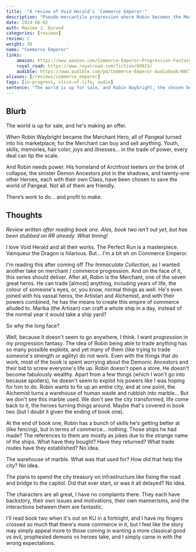 ```yaml
---
title:  "A review of Void Herald's 'Commerce Emperor'"
description: "Pseudo-mercantile progression where Robin becomes the Merchant hero."
date: 2024-06-02
auth: Maxime J. Durand
categories: [reviews]
review: C
weight: 38
name: "Commerce Emperor"
links:
    amazon: https://www.amazon.com/Commerce-Emperor-Progression-Fantasy-Epic-ebook/dp/B0CRF8V452
    royal_road: https://www.royalroad.com/fiction/69923/
    audible: https://www.audible.com/pd/Commerce-Emperor-Audiobook/B0CTRFSSG1
aliases: [/reviews/commerce_emperor]
tags: [in-progress, slice-of-life, audio]
sentence: "The world is up for sale, and Robin Waybright, the chosen hero Merchant, is making an offer."
---
```


## Blurb

The world is up for sale, and he's making an offer.


When Robin Waybright became the Merchant Hero, all of Pangeal turned into his marketplace; for the Merchant can buy and sell anything. Youth, skills, memories, hair color, joys and illnesses… in the trade of power, every deal can tip the scale.

And Robin needs power. His homeland of Archfrost teeters on the brink of collapse, the sinister Demon Ancestors plot in the shadows, and twenty-one other Heroes, each with their own Class, have been chosen to save the world of Pangeal. Not all of them are friendly.

There’s work to do… and profit to make.

## Thoughts

*Review written after reading book one. Alas, book two isn't out yet, but has been stubbed on RR already. What timing!*

I love Void Herald and all their works. The Perfect Run is a masterpiece. Vainqueur the Dragon is hilarious. But... I'm a bit eh on Commerce Emperor.

I'm reading this after coming off *The Immaculate Collection*, as I wanted another take on merchant / commerce progression. And on the face of it, this series should deliver. After all, Robin is the Merchant, one of the seven great heros. He can trade [almost] anything, including years of life, the colour of someone's eyes, or, you know, normal things as well. He's even joined with his vassal heros, the Artistan and Alchemist, and with their powers combined, he has the means to create this empire of commerce alluded to. Marika (the Artisan) can craft a whole ship in a day, instead of the normal year it would take a ship yard?

So why the long face?

Well, because it doesn't seem to go anywhere, I think. I want *progression* in my progression fantasy. The idea of Robin being able to trade anything has so many possible exploits, and yet many of them (like trying to trade someone's strength or agility) do not work. Even with the things that *do* work, most of the book is spent worrying about the Demonic Ancestors and their bid to screw everyone's life up. Robin doesn't open a store. He doesn't become fabulously wealthy. Apart from a few things (which I won't go into because spoilers), he doesn't seem to exploit his powers like I was hoping for him to do. Robin wants to fix up an entire city, and at one point, the Alchemist turns a warehouse of human waste and rubbish into marble... But we don't see this marble used. We don't see the city transformed, life come back to it, the heroes turning things around. Maybe that's covered in book two (but I doubt it given the ending of book one).

At the end of book one, Robin has a bunch of skills he's getting better at (like fencing), but in terms of commerce... nothing. Those ships he had made? The references to them are mostly as jokes due to the strange name of the ships. What have they bought? Have they returned? What trade routes have they established? No idea.

The warehouse of marble. What was that used for? How did that help the city? No idea.

The plans to spend the city treasury on infrastructure like fixing the road and bridge to the capitol. Did that ever start, or was it all delayed? No idea.

The characters are all great, I have no complaints there. They each have backstory, their own issues and motivations, their own mannerisms, and the interactions between them are fantastic.

I'll read book two when it's out on KU in a fortnight, and I have my fingers crossed so much that there's more commerce in it, but I feel like the story may simply appeal more to those coming in wanting a more classical good vs evil, prophesied demons vs heroes take, and I simply came in with the wrong expectations.